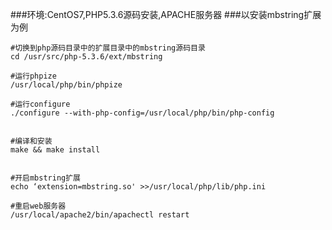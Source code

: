 <!--
author: Jimersy Lee
head: 
date: 2015-03-10
title: PHP源码安装扩展
tags: PHP
images: 
category: php
status: publish
summary: 本文介绍了如何使用PHP从源码安装扩展
-->


###环境:CentOS7,PHP5.3.6源码安装,APACHE服务器
###以安装mbstring扩展为例
```
#切换到php源码目录中的扩展目录中的mbstring源码目录
cd /usr/src/php-5.3.6/ext/mbstring

#运行phpize
/usr/local/php/bin/phpize

#运行configure
./configure --with-php-config=/usr/local/php/bin/php-config


#编译和安装
make && make install


#开启mbstring扩展
echo ‘extension=mbstring.so' >>/usr/local/php/lib/php.ini

#重启web服务器
/usr/local/apache2/bin/apachectl restart
```